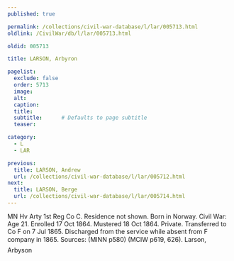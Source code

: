 ```yaml
---
published: true

permalink: /collections/civil-war-database/l/lar/005713.html
oldlink: /CivilWar/db/l/lar/005713.html

oldid: 005713

title: LARSON, Arbyron

pagelist:
  exclude: false
  order: 5713
  image: 
  alt:
  caption:
  title:
  subtitle:      # Defaults to page subtitle
  teaser:

category: 
  - L 
  - LAR

previous:
  title: LARSON, Andrew
  url: /collections/civil-war-database/l/lar/005712.html  
next:
  title: LARSON, Berge
  url: /collections/civil-war-database/l/lar/005714.html   
---
```

MN Hv Arty 1st Reg Co C. Residence not shown. Born in Norway. Civil War: Age 21. Enrolled 17 Oct 1864. Mustered 18 Oct 1864. Private. Transferred to Co F on 7 Jul 1865. Discharged from the service while absent from F company in 1865. Sources: (MINN p580) (MCIW p619, 626). &#147;Larson, Arbyson&#148;